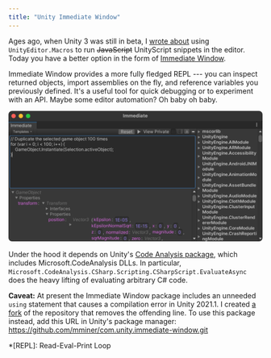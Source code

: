 ```yaml
---
title: "Unity Immediate Window"
---
```


Ages ago, when Unity 3 was still in beta, I [wrote about](/2010/11/14/unity-editor-macros) using `UnityEditor.Macros` to run ~~JavaScript~~ UnityScript snippets in the editor. Today you have a better option in the form of [Immediate Window](https://docs.unity3d.com/Packages/com.unity.immediate-window@0.0/manual/index.html).

Immediate Window provides a more fully fledged REPL --- you can inspect returned objects, import assemblies on the fly, and reference variables you previously defined. It's a useful tool for quick debugging or to experiment with an API. Maybe some editor automation? Oh baby oh baby.

![Unity Immediate Window](/images/immediate-window.png)

Under the hood it depends on Unity's [Code Analysis package](https://docs.unity3d.com/Packages/com.unity.code-analysis@0.1/manual/index.html), which includes Microsoft.CodeAnalysis DLLs. In particular, `Microsoft.CodeAnalysis.CSharp.Scripting.CSharpScript.EvaluateAsync` does the heavy lifting of evaluating arbitrary C# code.

**Caveat:** At present the Immediate Window package includes an unneeded `using` statement that causes a compilation error in Unity 2021.1. I created [a fork](https://github.com/mminer/com.unity.immediate-window) of the repository that removes the offending line. To use this package instead, add this URL in Unity's package manager: <https://github.com/mminer/com.unity.immediate-window.git>

*[REPL]: Read-Eval-Print Loop
